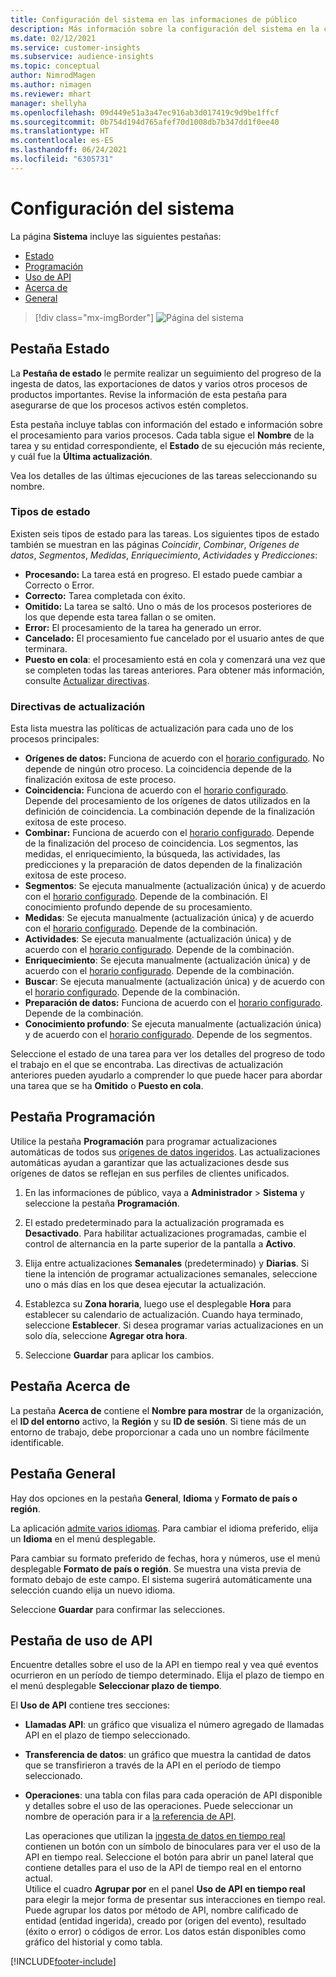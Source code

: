 ```yaml
---
title: Configuración del sistema en las informaciones de público
description: Más información sobre la configuración del sistema en la capacidad de informaciones de público de Dynamics 365 Customer Insights.
ms.date: 02/12/2021
ms.service: customer-insights
ms.subservice: audience-insights
ms.topic: conceptual
author: NimrodMagen
ms.author: nimagen
ms.reviewer: mhart
manager: shellyha
ms.openlocfilehash: 09d449e51a3a47ec916ab3d017419c9d9be1ffcf
ms.sourcegitcommit: 0b754d194d765afef70d1008db7b347dd1f0ee40
ms.translationtype: HT
ms.contentlocale: es-ES
ms.lasthandoff: 06/24/2021
ms.locfileid: "6305731"
---
```

# <a name="system-configuration"></a>Configuración del sistema

La página **Sistema** incluye las siguientes pestañas:
- [Estado](#status-tab)
- [Programación](#schedule-tab)
- [Uso de API](#api-usage-tab)
- [Acerca de](#about-tab)
- [General](#general-tab)

> [!div class="mx-imgBorder"]
> ![Página del sistema](media/system-tabs.png "Página del sistema")

## <a name="status-tab"></a>Pestaña Estado

La **Pestaña de estado** le permite realizar un seguimiento del progreso de la ingesta de datos, las exportaciones de datos y varios otros procesos de productos importantes. Revise la información de esta pestaña para asegurarse de que los procesos activos estén completos.

Esta pestaña incluye tablas con información del estado e información sobre el procesamiento para varios procesos. Cada tabla sigue el **Nombre** de la tarea y su entidad correspondiente, el **Estado** de su ejecución más reciente, y cuál fue la **Última actualización**.

Vea los detalles de las últimas ejecuciones de las tareas seleccionando su nombre.

### <a name="status-types"></a>Tipos de estado

Existen seis tipos de estado para las tareas. Los siguientes tipos de estado también se muestran en las páginas *Coincidir*, *Combinar*, *Orígenes de datos*, *Segmentos*, *Medidas*, *Enriquecimiento*, *Actividades* y *Predicciones*:

- **Procesando:** La tarea está en progreso. El estado puede cambiar a Correcto o Error.
- **Correcto:** Tarea completada con éxito.
- **Omitido:** La tarea se saltó. Uno o más de los procesos posteriores de los que depende esta tarea fallan o se omiten.
- **Error:** El procesamiento de la tarea ha generado un error.
- **Cancelado:** El procesamiento fue cancelado por el usuario antes de que terminara.
- **Puesto en cola**: el procesamiento está en cola y comenzará una vez que se completen todas las tareas anteriores. Para obtener más información, consulte [Actualizar directivas](#refresh-policies).

### <a name="refresh-policies"></a>Directivas de actualización

Esta lista muestra las políticas de actualización para cada uno de los procesos principales:

- **Orígenes de datos:** Funciona de acuerdo con el [horario configurado](#schedule-tab). No depende de ningún otro proceso. La coincidencia depende de la finalización exitosa de este proceso.
- **Coincidencia:** Funciona de acuerdo con el [horario configurado](#schedule-tab). Depende del procesamiento de los orígenes de datos utilizados en la definición de coincidencia. La combinación depende de la finalización exitosa de este proceso.
- **Combinar:** Funciona de acuerdo con el [horario configurado](#schedule-tab). Depende de la finalización del proceso de coincidencia. Los segmentos, las medidas, el enriquecimiento, la búsqueda, las actividades, las predicciones y la preparación de datos dependen de la finalización exitosa de este proceso.
- **Segmentos**: Se ejecuta manualmente (actualización única) y de acuerdo con el [horario configurado](#schedule-tab). Depende de la combinación. El conocimiento profundo depende de su procesamiento.
- **Medidas**: Se ejecuta manualmente (actualización única) y de acuerdo con el [horario configurado](#schedule-tab). Depende de la combinación.
- **Actividades**: Se ejecuta manualmente (actualización única) y de acuerdo con el [horario configurado](#schedule-tab). Depende de la combinación.
- **Enriquecimiento**: Se ejecuta manualmente (actualización única) y de acuerdo con el [horario configurado](#schedule-tab). Depende de la combinación.
- **Buscar**: Se ejecuta manualmente (actualización única) y de acuerdo con el [horario configurado](#schedule-tab). Depende de la combinación.
- **Preparación de datos:** Funciona de acuerdo con el [horario configurado](#schedule-tab). Depende de la combinación.
- **Conocimiento profundo**: Se ejecuta manualmente (actualización única) y de acuerdo con el [horario configurado](#schedule-tab). Depende de los segmentos.

Seleccione el estado de una tarea para ver los detalles del progreso de todo el trabajo en el que se encontraba. Las directivas de actualización anteriores pueden ayudarlo a comprender lo que puede hacer para abordar una tarea que se ha **Omitido** o **Puesto en cola**.

## <a name="schedule-tab"></a>Pestaña Programación

Utilice la pestaña **Programación** para programar actualizaciones automáticas de todos sus [orígenes de datos ingeridos](data-sources.md). Las actualizaciones automáticas ayudan a garantizar que las actualizaciones desde sus orígenes de datos se reflejan en sus perfiles de clientes unificados.

1. En las informaciones de público, vaya a **Administrador** > **Sistema** y seleccione la pestaña **Programación**.

2. El estado predeterminado para la actualización programada es **Desactivado**. Para habilitar actualizaciones programadas, cambie el control de alternancia en la parte superior de la pantalla a **Activo**.

3. Elija entre actualizaciones **Semanales** (predeterminado) y **Diarias**. Si tiene la intención de programar actualizaciones semanales, seleccione uno o más días en los que desea ejecutar la actualización.

4. Establezca su **Zona horaria**, luego use el desplegable **Hora** para establecer su calendario de actualización. Cuando haya terminado, seleccione **Establecer**. Si desea programar varias actualizaciones en un solo día, seleccione **Agregar otra hora**.

5. Seleccione **Guardar** para aplicar los cambios.

## <a name="about-tab"></a>Pestaña Acerca de

La pestaña **Acerca de** contiene el **Nombre para mostrar** de la organización, el **ID del entorno** activo, la **Región** y su **ID de sesión**. Si tiene más de un entorno de trabajo, debe proporcionar a cada uno un nombre fácilmente identificable.

## <a name="general-tab"></a>Pestaña General

Hay dos opciones en la pestaña **General**, **Idioma** y **Formato de país o región**.

La aplicación [admite varios idiomas](supported-languages.md). Para cambiar el idioma preferido, elija un **Idioma** en el menú desplegable.

Para cambiar su formato preferido de fechas, hora y números, use el menú desplegable **Formato de país o región**. Se muestra una vista previa de formato debajo de este campo. El sistema sugerirá automáticamente una selección cuando elija un nuevo idioma.

Seleccione **Guardar** para confirmar las selecciones.

## <a name="api-usage-tab"></a>Pestaña de uso de API

Encuentre detalles sobre el uso de la API en tiempo real y vea qué eventos ocurrieron en un período de tiempo determinado. Elija el plazo de tiempo en el menú desplegable **Seleccionar plazo de tiempo**. 

El **Uso de API** contiene tres secciones: 
- **Llamadas API**: un gráfico que visualiza el número agregado de llamadas API en el plazo de tiempo seleccionado.

- **Transferencia de datos**: un gráfico que muestra la cantidad de datos que se transfirieron a través de la API en el período de tiempo seleccionado.

-  **Operaciones**: una tabla con filas para cada operación de API disponible y detalles sobre el uso de las operaciones. Puede seleccionar un nombre de operación para ir a [la referencia de API](https://developer.ci.ai.dynamics.com/api-details#api=CustomerInsights&operation=Get-all-instances).

   Las operaciones que utilizan la [ingesta de datos en tiempo real](real-time-data-ingestion.md) contienen un botón con un símbolo de binoculares para ver el uso de la API en tiempo real. Seleccione el botón para abrir un panel lateral que contiene detalles para el uso de la API de tiempo real en el entorno actual.   
   Utilice el cuadro **Agrupar por** en el panel **Uso de API en tiempo real** para elegir la mejor forma de presentar sus interacciones en tiempo real. Puede agrupar los datos por método de API, nombre calificado de entidad (entidad ingerida), creado por (origen del evento), resultado (éxito o error) o códigos de error. Los datos están disponibles como gráfico del historial y como tabla.


[!INCLUDE[footer-include](../includes/footer-banner.md)]